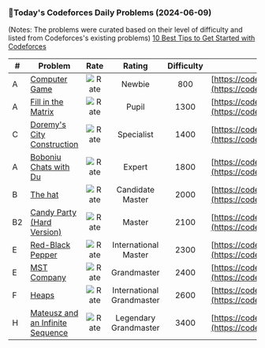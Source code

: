 ### 🌟Today's Codeforces Daily Problems (2024-06-09)
(Notes: The problems were curated based on their level of difficulty and listed from Codeforces's existing problems)
[10 Best Tips to Get Started with Codeforces](https://github.com/ika9810/Codeforces-Daily-Problems/blob/main/10%20Best%20Tips%20to%20Get%20Started%20with%20Codeforces.md)

| # | Problem | Rate| Rating | Difficulty | Contest |
|---| ----- | :--------: | :----------: | :----------: | ---------- |
|A|[Computer Game](https://codeforces.com/contest/1598/problem/A)|![Rate](https://img.shields.io/badge/Newbie-800-lightgrey)|Newbie|800|[https://codeforces.com/contest/1598](https://codeforces.com/contest/1598)|
|A|[Fill in the Matrix](https://codeforces.com/contest/1868/problem/A)|![Rate](https://img.shields.io/badge/Pupil-1300-brightgreen)|Pupil|1300|[https://codeforces.com/contest/1868](https://codeforces.com/contest/1868)|
|C|[Doremy's City Construction](https://codeforces.com/contest/1764/problem/C)|![Rate](https://img.shields.io/badge/Specialist-1400-9cf)|Specialist|1400|[https://codeforces.com/contest/1764](https://codeforces.com/contest/1764)|
|A|[Boboniu Chats with Du](https://codeforces.com/contest/1394/problem/A)|![Rate](https://img.shields.io/badge/Expert-1800-blue)|Expert|1800|[https://codeforces.com/contest/1394](https://codeforces.com/contest/1394)|
|B|[The hat](https://codeforces.com/contest/1019/problem/B)|![Rate](https://img.shields.io/badge/Candidate%20Master-2000-blueviolet)|Candidate Master|2000|[https://codeforces.com/contest/1019](https://codeforces.com/contest/1019)|
|B2|[Candy Party (Hard Version)](https://codeforces.com/contest/1868/problem/B2)|![Rate](https://img.shields.io/badge/Master-2100-orange)|Master|2100|[https://codeforces.com/contest/1868](https://codeforces.com/contest/1868)|
|E|[Red-Black Pepper](https://codeforces.com/contest/1728/problem/E)|![Rate](https://img.shields.io/badge/International%20Master-2300-orange)|International Master|2300|[https://codeforces.com/contest/1728](https://codeforces.com/contest/1728)|
|E|[MST Company](https://codeforces.com/contest/125/problem/E)|![Rate](https://img.shields.io/badge/Grandmaster-2400-red)|Grandmaster|2400|[https://codeforces.com/contest/125](https://codeforces.com/contest/125)|
|F|[Heaps](https://codeforces.com/contest/955/problem/F)|![Rate](https://img.shields.io/badge/International%20Grandmaster-2600-red)|International Grandmaster|2600|[https://codeforces.com/contest/955](https://codeforces.com/contest/955)|
|H|[Mateusz and an Infinite Sequence](https://codeforces.com/contest/1097/problem/H)|![Rate](https://img.shields.io/badge/Legendary%20Grandmaster-3400-red)|Legendary Grandmaster|3400|[https://codeforces.com/contest/1097](https://codeforces.com/contest/1097)|

